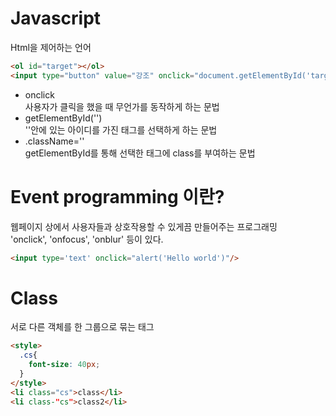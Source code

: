 # Javascript
Html을 제어하는 언어
```html
<ol id="target"></ol>
<input type="button" value="강조" onclick="document.getElementById('target').className='em'"/>
```
* onclick    
    사용자가 클릭을 했을 때 무언가를 동작하게 하는 문법
* getElementById('')    
    ''안에 있는 아이디를 가진 태그를 선택하게 하는 문법
* .className=''    
    getElementById를 통해 선택한 태그에 class를 부여하는 문법

# Event programming 이란?   
웹페이지 상에서 사용자들과 상호작용할 수 있게끔 만들어주는 프로그래밍   
'onclick', 'onfocus', 'onblur' 등이 있다.
```html
<input type='text' onclick="alert('Hello world')"/>
```

# Class   
서로 다른 객체를 한 그룹으로 묶는 태그
```html
<style>
  .cs{
    font-size: 40px;
  }
</style>
<li class="cs">class</li>
<li class-"cs">class2</li>
```


